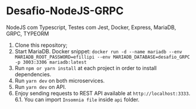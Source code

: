 # Desafio-NodeJS-GRPC

NodeJS com Typescript, Testes com Jest, Docker, Express, MariaDB, GRPC, TYPEORM

1. Clone this repository;<br />
2. Start MariaDB. Docker snippet: `docker run -d --name mariadb --env MARIADB_ROOT_PASSWORD=efillipi --env MARIADB_DATABASE=desafio_GRPC -p 3003:3306 mariadb:latest`<br />
3. Run `npm or yarn install` at each project in order to install dependencies.<br />
4. Run `yarn dev` on both microservices.<br />
5. Run `yarn dev` on API.<br />
6. Enjoy sending requests to REST API available at `http://localhost:3333`.<br />
   6.1. You can import `Insomnia file` inside `api` folder.<br />

